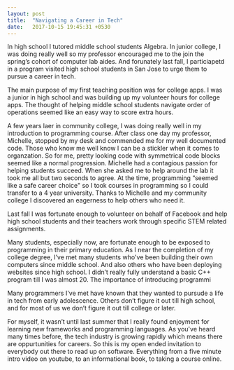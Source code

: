 ```yaml
---
layout: post
title:  "Navigating a Career in Tech"
date:   2017-10-15 19:45:31 +0530
---
```


In high school I tutored middle school students Algebra.  In junior college, I was doing really well so my professor encouraged me to the join the spring’s cohort of computer lab aides.  And forunately last fall, I  particiapetd in a program visited high school students in San Jose to urge them to pursue a career in tech.

The main purpose of my first teaching position was for college apps.  I was a junior in high school and was building up my volunteer hours for college apps.  The thought of helping middle school students navigate order of operations seemed like an easy way to score extra hours.

A few years laer in community college, I was doing really well in my introduction to programming course.  After class one day my professor, Michelle, stopped by my desk and commended me for my well documented code.  Those who know me well know I can be a stickler when it comes to organzation.  So for me, pretty looking code with symmetrical code blocks seemed like a normal progression.  Michelle had a contagious passion for helping students succeed.  When she asked me to help around the lab it took me all but two seconds to agree.  At the time, programming “seemed like a safe career choice" so I took courses in programming so I could transfer to a 4 year university.  Thanks to Michelle and my community college I discovered an eagerness to help others who need it.

Last fall I was fortunate enough to volunteer on behalf of Facebook and help high school students and their teachers work through specific STEM related assignments.  

Many students, especially now, are fortunate enough to be exposed to programming in their primary education.  As I near the completion of my college degree, I’ve met many students who've been building their own computers since middle school.  And also others who have been deploying websites since high school.  I didn’t really fully understand a basic C++ program till I was almost 20.  The importance of introducing programmi

Many programmers I've met have known that they wanted to pursude a life in tech from early adolescence.  Others don’t figure it out till high school, and for most of us we don’t figure it out till college or later.  

For myself, it wasn’t until last summer that I really found enjoyment for learning new frameworks and programming languages.  As you've heard many times before, the tech industry is growing rapidly which means there are oppurtunities for careers.  So this is my open ended invitation to everybody out there to read up on software.  Everything from a five minute intro video on youtube, to an informational book, to taking a course online.  

